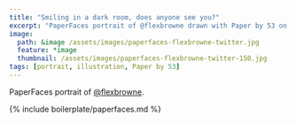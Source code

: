 ```yaml
---
title: "Smiling in a dark room, does anyone see you?"
excerpt: "PaperFaces portrait of @flexbrowne drawn with Paper by 53 on an iPad."
image: 
  path: &image /assets/images/paperfaces-flexbrowne-twitter.jpg 
  feature: *image
  thumbnail: /assets/images/paperfaces-flexbrowne-twitter-150.jpg
tags: [portrait, illustration, Paper by 53]
---
```


PaperFaces portrait of [@flexbrowne](https://twitter.com/flexbrowne).

{% include boilerplate/paperfaces.md %}
